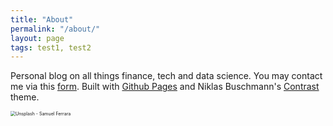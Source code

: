 ```yaml
---
title: "About"
permalink: "/about/"
layout: page
tags: test1, test2
---
```


Personal blog on all things finance, tech and data science. You may contact me via this [form](https://docs.google.com/forms/d/e/1FAIpQLSew1RoP25e-oMoSCbqkKta9mxYJcwb2amqofNpDGtRYrxR8WA/viewform). Built with [Github Pages](https://pages.github.com/) and Niklas Buschmann's [Contrast](https://github.com/niklasbuschmann/contrast) theme.

<img src="https://images.unsplash.com/photo-1506905925346-21bda4d32df4?ixlib=rb-4.0.3&ixid=MnwxMjA3fDB8MHxwaG90by1wYWdlfHx8fGVufDB8fHx8&auto=format&fit=crop&w=2670&q=80" alt="Unsplash - Samuel Ferrara" style="zoom:50%;" />
